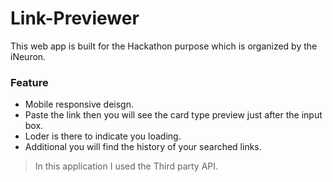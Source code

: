 # Link-Previewer

This web app is built for the Hackathon purpose which is organized by the iNeuron. 

### Feature

- Mobile responsive deisgn.
- Paste the link then you will see the card type preview just after the input box.
- Loder is there to indicate you loading.
- Additional you will find the history of your searched links.

> In this application I used the Third party API.



